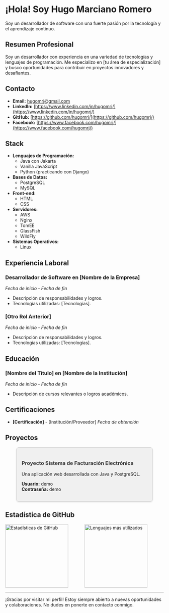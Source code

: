 # ¡Hola! Soy Hugo Marciano Romero

Soy un desarrollador de software con una fuerte pasión por la tecnología y el aprendizaje continuo.

## Resumen Profesional
Soy un desarrollador con experiencia en una variedad de tecnologías y lenguajes de programación. Me especializo en [tu área de especialización] y busco oportunidades para contribuir en proyectos innovadores y desafiantes.

## Contacto
- **Email:** hugomrj@gmail.com
- **LinkedIn:** [https://www.linkedin.com/in/hugomrj/](https://www.linkedin.com/in/hugomrj/)
- **GitHub:** [https://github.com/hugomrj/](https://github.com/hugomrj/)
- **Facebook:** [https://www.facebook.com/hugomrj/](https://www.facebook.com/hugomrj/)

## Stack
- **Lenguajes de Programación:**
  - Java con Jakarta
  - Vanilla JavaScript
  - Python (practicando con Django)
- **Bases de Datos:**
  - PostgreSQL
  - MySQL
- **Front-end:**
  - HTML
  - CSS
- **Servidores:**
  - AWS
  - Nginx
  - TomEE
  - GlassFish
  - WildFly
- **Sistemas Operativos:**
  - Linux

## Experiencia Laboral
### Desarrollador de Software en [Nombre de la Empresa]
*Fecha de inicio - Fecha de fin*
- Descripción de responsabilidades y logros.
- Tecnologías utilizadas: [Tecnologías].

### [Otro Rol Anterior]
*Fecha de inicio - Fecha de fin*
- Descripción de responsabilidades y logros.
- Tecnologías utilizadas: [Tecnologías].

## Educación
### [Nombre del Título] en [Nombre de la Institución]
*Fecha de inicio - Fecha de fin*
- Descripción de cursos relevantes o logros académicos.

## Certificaciones
- **[Certificación]** - [Institución/Proveedor]
  *Fecha de obtención*

## Proyectos

<div style="display: flex; justify-content: center;">
    <div style="width: 400px; background-color: #f0f0f0; border: 1px solid #cccccc; border-radius: 8px; padding: 16px; box-shadow: 0 2px 4px rgba(0, 0, 0, 0.1);">
        <h3><a href="http://34.216.58.69:8070/proyectoneto" style="text-decoration: none; color: #333333;">Proyecto Sistema de Facturación Electrónica</a></h3>
        <p>Una aplicación web desarrollada con Java y PostgreSQL.</p>
        <ul style="list-style-type: none; padding-left: 0;">
            <li><strong>Usuario:</strong> demo</li>
            <li><strong>Contraseña:</strong> demo</li>
        </ul>
    </div>
</div>

## Estadística de GitHub

<div style="display: flex; flex-direction: row;">
    <img src="https://github-readme-stats.vercel.app/api?username=hugomrj&show_icons=true&theme=radical" alt="Estadísticas de GitHub" style="flex: 1; height: 200px;">
    <img src="https://github-readme-stats.vercel.app/api/top-langs/?username=hugomrj&layout=compact&theme=radical" alt="Lenguajes más utilizados" style="flex: 1; height: 200px;">
</div>

---

¡Gracias por visitar mi perfil! Estoy siempre abierto a nuevas oportunidades y colaboraciones. No dudes en ponerte en contacto conmigo.
